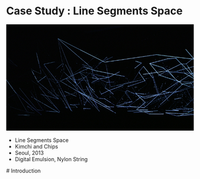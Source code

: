 # Case Study : Line Segments Space

![Line Segments Space](images/title_0.jpg)

* Line Segments Space
* Kimchi and Chips
* Seoul, 2013
* Digital Emulsion, Nylon String

# Introduction
